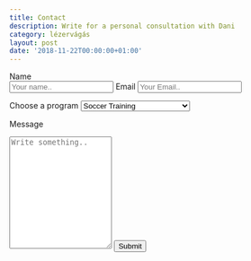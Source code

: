 ```yaml
---
title: Contact
description: Write for a personal consultation with Dani
category: lézervágás
layout: post
date: '2018-11-22T00:00:00+01:00'
---
```

<form action="https://formspree.io/vegas.socceracademy@gmail.com" method="POST">


  <label for="name">Name</label><br>
  <input type="text" id="name" name="name" placeholder="Your name..">
  <label for="name">Email</label>
  <input type="text" id="email" name="email" placeholder="Your Email..">

  <label for="program">Choose a program</label>
  <select id="country" name="country">
    <option value="training">Soccer Training</option>
    <option value="scholarship">Future champion scholarship</option>
    <option value="camp">Soccer camps</option>
  </select>

  <label for="message">Message</label>
  <textarea id="message" name="message" placeholder="Write something.." style="height:200px"></textarea>

  <input type="submit" value="Submit"  class="btn btn-inline btn-primary page-scroll">



</form>
